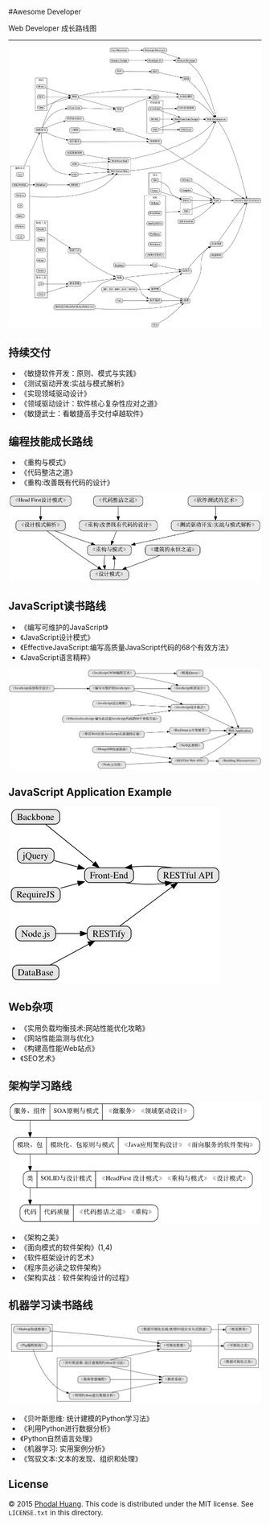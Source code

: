 #Awesome Developer


Web Developer 成长路线图

---
![Awesome Web Developer](../img/study_guide/tree.gif)

持续交付
---

- 《敏捷软件开发：原则、模式与实践》
- 《测试驱动开发:实战与模式解析》
- 《实现领域驱动设计》
- 《领域驱动设计：软件核心复杂性应对之道》
- 《敏捷武士：看敏捷高手交付卓越软件》

编程技能成长路线
---

- 《重构与模式》
- 《代码整洁之道》
- 《重构:改善既有代码的设计》

![Grow](../img/study_guide/grow.gif)

JavaScript读书路线
---

- 《编写可维护的JavaScript》
- 《JavaScript设计模式》
- 《EffectiveJavaScript:编写高质量JavaScript代码的68个有效方法》
- 《JavaScript语言精粹》


![JavaScript](../img/study_guide/js.gif)

JavaScript Application Example
---

![JavaScript App](../img/study_guide/jsapp.gif)


Web杂项
---

- 《实用负载均衡技术:网站性能优化攻略》
- 《网站性能监测与优化》
- 《构建高性能Web站点》
- 《SEO艺术》

架构学习路线
---

![Architecture Roadmap](../img/study_guide/learn.gif)

- 《架构之美》
- 《面向模式的软件架构》(1,4)
- 《软件框架设计的艺术》
- 《程序员必读之软件架构》
- 《架构实战：软件架构设计的过程》


机器学习读书路线
---

![JavaScript](../img/study_guide/ml.gif)

- 《贝叶斯思维: 统计建模的Python学习法》
- 《利用Python进行数据分析》
- 《Python自然语言处理》
- 《机器学习: 实用案例分析》
- 《驾驭文本:文本的发现、组织和处理》

## License

© 2015 [Phodal Huang](http://www.phodal.com). This code is distributed under the MIT license. See `LICENSE.txt` in this directory.

